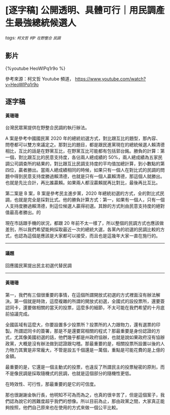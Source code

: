 # [逐字稿] 公開透明、具體可行｜用民調產生最強總統候選人

###### tags: `柯文哲` `柯P` `在野整合` `民調`

## 影片

{%youtube HeoWlPq1r9o %}

參考來源：柯文哲 Youtube 頻道， https://www.youtube.com/watch?v=HeoWlPq1r9o


## 逐字稿

#### 黃珊珊

台灣民眾黨提供在野整合民調的執行辦法。

A 案是參考中國國民黨 2020 年的總統初選方式，對比跟互比的題型，那內容、問卷都可以雙方來議定之。那對比的題目，都是跟民進黨現在的總統候選人賴清德相比，互比的話是在野黨互比，在野黨互比可能都有包括郭台銘。勝負的計算：第一個，對比跟互比的民意支持度，各佔兩人總成績的 50%，兩人總成績為五家民調公司調查所的結果的，對比跟互比民調支持度的平均值加總計算，到小數點的第四位，贏者勝出。當兩人總成績相同的時候，如果只有一個人在對比式的民調的問題中得到民意支持度勝過賴清德，也就是只有一個人贏賴清德，那這個人就勝出。也就是先比合計，再比誰贏賴。如果兩人都沒贏賴就再比對比，最後再比互比。

第二案是 B 案，B 案是參考民主進步黨，2020 年總統初選的方式，全的對比式民調，也就是完全是採對比式。他的勝負計算方式：第一，如果有一個人，只有一個人支持度勝過賴清德，則這位候選人贏得初選。其餘的方式則由民意支持度的絕對值最高者勝出。的

現在市話跟手機的狀況，都跟 20 年前不太一樣了，所以整個的民調方式也應該做差別，所以我們希望能夠採取最近一次的總統大選，各黨內的初選的民調比較的方式，也認為這個是應該是大家都可以接受，而且也是這幾年大家一直在施行的。

---

#### 議題

回應國民黨提出民主初選代替民調

---

#### 黃珊珊

第一，我們有三個很重要的事情，在這個所謂開放式初選的方式裡面沒有辦法解決。第一個就是時效，這麼複雜的所謂的開放式初選，全國式的設投票所，還要簽認同卡，還要做相關的當天的投票，這麼多的細節，不太可能在我們希望的十月底前協議完成。

全國區域有這麼大，你要設置多少投票所？投票所的人力跟物力，還有選票的印製。所謂認同卡的簽署，那是不是還要寫相關的程式？那最重要是身份認證的方式，尤其像美國初選的話，他們幾乎都是州政府協辦，也就是說如果政府沒有協辦政黨，大概是沒有辦法做到認證跟勾稽。那最重要的是，相關投票所設置以後的人力物力其實是非常龐大，不管是設五千個還是一萬個，重點是可能花費的是上億的金額。

最重要的是，它還是一個主動式的投票，也違反了所謂民主的投票秘密的原則，而不是像民調是採取隨機式的民調，也就是這個部分的隨機性更低。

在時效性、可行性，那最重要的是它的可信度。

那也很謝謝金執行長，他明知不可為而為之，也真的很辛苦了，但是這個案子，我們認為說它的困難度超乎我們的想像。所以目前為止，那由政黨之間，大家真正能夠按照，他們自己原來也在使用的方式來做一個公平比較。

